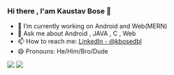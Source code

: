 ### Hi there , I'am Kaustav Bose 👋
- 🔭 I’m currently working on Android and Web(MERN)
- 💬 Ask me about Android , JAVA , C , Web
- 📫 How to reach me: [LinkedIn - @kbosedbl](https://www.linkedin.com/in/kaustav-bose-3433b1187/)
- 😄 Pronouns: He/Him/Bro/Dude
<img src="https://github-readme-stats.vercel.app/api?username=kbosedbl&&show_icons=true&title_color=ffffff&icon_color=ffff00&text_color=daf7dc&bg_color=008000">
<img src="https://github-readme-stats.vercel.app/api/top-langs/?username=kbosedbl&theme=gruvbox">
